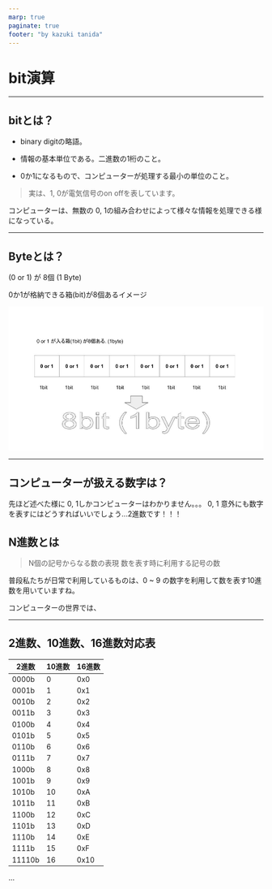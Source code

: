 ```yaml
---
marp: true
paginate: true
footer: "by kazuki tanida"
---
```


<!-- prerender: true -->
<!-- class: invert -->

<style>
  section {
    font-size: 20px
  }
</style>

# bit演算

---

## bitとは？

- binary digitの略語。

- 情報の基本単位である。二進数の1桁のこと。

- 0か1になるもので、コンピューターが処理する最小の単位のこと。
>実は、1, 0が電気信号のon offを表しています。

コンピューターは、無数の 0, 1の組み合わせによって様々な情報を処理できる様になっている。

---

## Byteとは？

(0 or 1) が 8個 (1 Byte)

0か1が格納できる箱(bit)が8個あるイメージ

![bitとbyte](./images/bit_byte.jpg)

---

## コンピューターが扱える数字は？

先ほど述べた様に 0, 1しかコンピューターはわかりません。。。
0, 1 意外にも数字を表すにはどうすればいいでしょう...2進数です！！！

## N進数とは
>N個の記号からなる数の表現
>数を表す時に利用する記号の数

普段私たちが日常で利用しているものは、0 ~ 9 の数字を利用して数を表す10進数を用いていますね。

コンピューターの世界では、

---

## 2進数、10進数、16進数対応表

|2進数|10進数|16進数|
|--|--|--|
|0000b|0|0x0|
|0001b|1|0x1|
|0010b|2|0x2|
|0011b|3|0x3|
|0100b|4|0x4|
|0101b|5|0x5|
|0110b|6|0x6|
|0111b|7|0x7|
|1000b|8|0x8|
|1001b|9|0x9|
|1010b|10|0xA|
|1011b|11|0xB|
|1100b|12|0xC|
|1101b|13|0xD|
|1110b|14|0xE|
|1111b|15|0xF|
|11110b|16|0x10|

...




